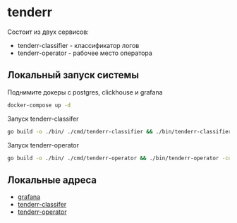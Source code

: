 # tenderr

Состоит из двух сервисов:
* tenderr-classifier - классификатор логов
* tenderr-operator - рабочее место оператора

## Локальный запуск системы

Поднимите докеры с postgres, clickhouse и grafana 
```bash
docker-compose up -d
```

Запуск tenderr-classifer
```bash
go build -o ./bin/ ./cmd/tenderr-classifier && ./bin/tenderr-classifier -config ./services/classifier/config.example.yaml
```

Запуск tenderr-operator
```bash
go build -o ./bin/ ./cmd/tenderr-operator && ./bin/tenderr-operator -config ./services/operator/config.example.yaml
```

## Локальные адреса

* [grafana](http://localhost:3000)
* [tenderr-classifer](http://localhost:8080)
* [tenderr-operator](http://localhost:8081)